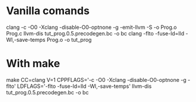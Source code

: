 # Vanilla comands
clang -c -O0 -Xclang -disable-O0-optnone -g -emit-llvm -S -o Prog.o Prog.c
llvm-dis tut_prog.0.5.precodegen.bc -o bc
clang -flto -fuse-ld=lld -Wl,-save-temps Prog.o -o tut_prog

# With make
make CC=clang V=1 CPPFLAGS='-c -O0 -Xclang -disable-O0-optnone -g -flto' LDFLAGS='-flto -fuse-ld=lld -Wl,-save-temps'
llvm-dis tut_prog.0.5.precodegen.bc -o bc